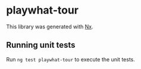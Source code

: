 # playwhat-tour

This library was generated with [Nx](https://nx.dev).

## Running unit tests

Run `ng test playwhat-tour` to execute the unit tests.
